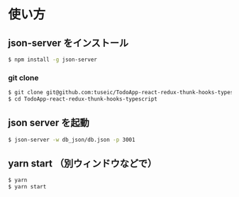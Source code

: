 # 使い方

## json-server をインストール
```sh
$ npm install -g json-server
```

### git clone
```sh
$ git clone git@github.com:tuseic/TodoApp-react-redux-thunk-hooks-typescript.git
$ cd TodoApp-react-redux-thunk-hooks-typescript
```

## json server を起動
```sh
$ json-server -w db_json/db.json -p 3001
```

## yarn start （別ウィンドウなどで）
```sh 
$ yarn
$ yarn start
```
